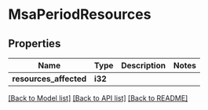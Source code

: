 # MsaPeriodResources

## Properties

Name | Type | Description | Notes
------------ | ------------- | ------------- | -------------
**resources_affected** | **i32** |  |

[[Back to Model list]](./README.md#documentation-for-models) [[Back to API list]](./README.md#documentation-for-api-endpoints) [[Back to README]](../README.md)
